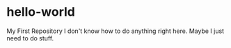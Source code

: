# hello-world
My First Repository
I don't know how to do anything right here.
Maybe I just need to do stuff.
